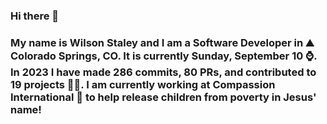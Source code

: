 ### Hi there 👋

### My name is Wilson Staley and I am a Software Developer in ⛰ Colorado Springs, CO.  It is currently Sunday, September 10 ⌚. In 2023 I have made 286 commits, 80 PRs, and contributed to 19 projects 👨‍💻. I am currently working at Compassion International 🏢 to help release children from poverty in Jesus' name!